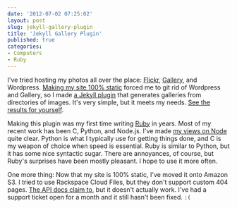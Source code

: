 ```yaml
---
date: '2012-07-02 07:25:02'
layout: post
slug: jekyll-gallery-plugin
title: 'Jekyll Gallery Plugin'
published: true
categories:
- Computers
- Ruby
---
```


I've tried hosting my photos all over the place: [Flickr](http://www.flickr.com/photos/ggreer), [Gallery](http://gallery.menalto.com/), and Wordpress. [Making my site 100% static](/2012/02/21/from-wordpress-to-jekyll/) forced me to git rid of Wordpress and Gallery, so I made [a Jekyll plugin](https://github.com/ggreer/jekyll-gallery-generator) that generates galleries from directories of images. It's very simple, but it meets my needs. [See the results for yourself](/photos/).

Making this plugin was my first time writing [Ruby](http://en.wikipedia.org/wiki/Ruby_%28programming_language%29) in years. Most of my recent work has been C, Python, and Node.js. I've made [my views on Node](/2012/06/10/nodejs-dealing-with-errors/) quite clear. Python is what I typically use for getting things done, and C is my weapon of choice when speed is essential. Ruby is similar to Python, but it has some nice syntactic sugar. There are annoyances, of course, but Ruby's surprises have been mostly pleasant. I hope to use it more often.

One more thing: Now that my site is 100% static, I've moved it onto Amazon S3. I tried to use Rackspace Cloud Files, but they don't support custom 404 pages. [The API docs claim to](http://docs.rackspace.com/files/api/v1/cf-devguide/content/Set_Error_Pages_for_Static_Website-dle4005.html), but it doesn't actually work. I've had a support ticket open for a month and it still hasn't been fixed. `:(`
